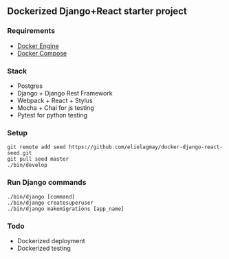 ## Dockerized Django+React starter project

### Requirements
* [Docker Engine](https://docs.docker.com/engine/installation)
* [Docker Compose](https://docs.docker.com/compose/install)

### Stack
* Postgres
* Django + Django Rest Framework
* Webpack + React + Stylus
* Mocha + Chai for js testing
* Pytest for python testing

### Setup

```
git remote add seed https://github.com/elielagmay/docker-django-react-seed.git
git pull seed master
./bin/develop
```

### Run Django commands

```
./bin/django [command]
./bin/django createsuperuser
./bin/django makemigrations [app_name]
```

### Todo
* Dockerized deployment
* Dockerized testing
